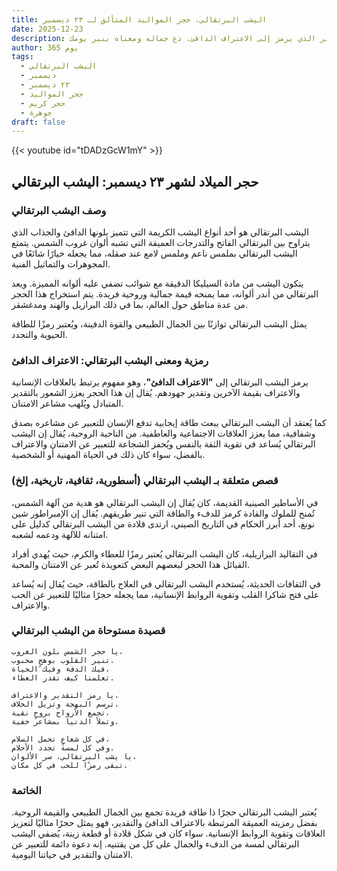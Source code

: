 ```yaml
---
title: اليشب البرتقالي، حجر المواليد المتألق لـ ٢٣ ديسمبر
date: 2025-12-23
description: اشعر بأهمية اليشب البرتقالي، حجر المواليد لـ ٢٣ ديسمبر الذي يرمز إلى الاعتراف الدافئ. دع جماله ومعناه ينير يومك.
author: 365 يوم
tags:
  - اليشب البرتقالي
  - ديسمبر
  - ٢٣ ديسمبر
  - حجر المواليد
  - حجر كريم
  - جوهرة
draft: false
---
```


{{< youtube id="tDADzGcW1mY" >}}

## حجر الميلاد لشهر ٢٣ ديسمبر: اليشب البرتقالي

### وصف اليشب البرتقالي

اليشب البرتقالي هو أحد أنواع اليشب الكريمة التي تتميز بلونها الدافئ والجذاب الذي يتراوح بين البرتقالي الفاتح والتدرجات العميقة التي تشبه ألوان غروب الشمس. يتمتع اليشب البرتقالي بملمس ناعم وملمس لامع عند صقله، مما يجعله خيارًا شائعًا في المجوهرات والتماثيل الفنية.

يتكون اليشب من مادة السيليكا الدقيقة مع شوائب تضفي عليه ألوانه المميزة. ويعد البرتقالي من أندر ألوانه، مما يمنحه قيمة جمالية وروحية فريدة. يتم استخراج هذا الحجر من عدة مناطق حول العالم، بما في ذلك البرازيل والهند ومدغشقر.

يمثل اليشب البرتقالي توازنًا بين الجمال الطبيعي والقوة الدفينة، ويُعتبر رمزًا للطاقة الحيوية والتجدد.

### رمزية ومعنى اليشب البرتقالي: الاعتراف الدافئ

يرمز اليشب البرتقالي إلى **"الاعتراف الدافئ"**، وهو مفهوم يرتبط بالعلاقات الإنسانية والاعتراف بقيمة الآخرين وتقدير جهودهم. يُقال إن هذا الحجر يعزز الشعور بالتقدير المتبادل ويُلهب مشاعر الامتنان.

كما يُعتقد أن اليشب البرتقالي يبعث طاقة إيجابية تدفع الإنسان للتعبير عن مشاعره بصدق وشفافية، مما يعزز العلاقات الاجتماعية والعاطفية. من الناحية الروحية، يُقال إن اليشب البرتقالي يُساعد في تقوية الثقة بالنفس ويُحفز الشجاعة للتعبير عن الامتنان والاعتراف بالفضل، سواء كان ذلك في الحياة المهنية أو الشخصية.

### قصص متعلقة بـ اليشب البرتقالي (أسطورية، ثقافية، تاريخية، إلخ)

في الأساطير الصينية القديمة، كان يُقال إن اليشب البرتقالي هو هدية من آلهة الشمس، تُمنح للملوك والقادة كرمز للدفء والطاقة التي تنير طريقهم. يُقال إن الإمبراطور شين نونغ، أحد أبرز الحكام في التاريخ الصيني، ارتدى قلادة من اليشب البرتقالي كدليل على امتنانه للآلهة ودعمه لشعبه.

في التقاليد البرازيلية، كان اليشب البرتقالي يُعتبر رمزًا للعطاء والكرم، حيث يُهدي أفراد القبائل هذا الحجر لبعضهم البعض كتعويذة تُعبر عن الامتنان والمحبة.

في الثقافات الحديثة، يُستخدم اليشب البرتقالي في العلاج بالطاقة، حيث يُقال إنه يُساعد على فتح شاكرا القلب وتقوية الروابط الإنسانية، مما يجعله حجرًا مثاليًا للتعبير عن الحب والاعتراف.

### قصيدة مستوحاة من اليشب البرتقالي

```
يا حجر الشمس بلون الغروب،  
تنير القلوب بوهجٍ محبوب.  
فيك الدفء وفيك الحياة،  
تعلمنا كيف نقدر العطاء.

يا رمز التقدير والاعتراف،  
ترسم البهجة وتزيل الخلاف.  
تجمع الأرواح بروحٍ نقية،  
وتملأ الدنيا بمشاعر خفية.

في كل شعاعٍ تحمل السلام،  
وفي كل لمسة تجدد الأحلام.  
يا يشب البرتقالي، سر الألوان،  
تبقى رمزًا للحب في كل مكان.
```

### الخاتمة

يُعتبر اليشب البرتقالي حجرًا ذا طاقة فريدة تجمع بين الجمال الطبيعي والقيمة الروحية. بفضل رمزيته العميقة المرتبطة بالاعتراف الدافئ والتقدير، فهو يمثل حجرًا مثاليًا لتعزيز العلاقات وتقوية الروابط الإنسانية. سواء كان في شكل قلادة أو قطعة زينة، يُضفي اليشب البرتقالي لمسة من الدفء والجمال على كل من يقتنيه. إنه دعوة دائمة للتعبير عن الامتنان والتقدير في حياتنا اليومية.